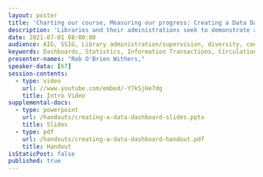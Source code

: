 ```yaml
---
layout: poster
title: 'Charting our course, Measuring our progress: Creating a Data Dashboard for Library Services'
description: 'Libraries and their administrations seek to demonstrate a return on investment made by our colleges or universities in our services and resources. Developing a dashboard which tracks and displays usage can be a helpful tool to assist with this task. This poster session will provide an overview of one attempt to develop a dashboard for circulation, document delivery, and information transactions. These experiences included: synthesizing data from multiple software / online services, each with its own idiosyncratic, and often inconsistent, interface; selecting tools for creating charts and graphs; selecting data to be charted over time and/or displayed in a summary view. The session is intended to benefit both those who work directly with data or from administrators who use data in decision-making. Take-homes may include: discussion of one model currently in use to develop models for an approach, we well as possible improvements; and an ability to evaluate pro’s and con’s of widely available services for manipulating and displaying data in order to select the most effective approaches.'
date: 2021-07-01 08:00:00
audience: AIG, SSIG, Library administration/supervision, diversity, consortia, emerging technologies, reference
keywords: Dashboards, Statistics, Information Transactions, Circulation, Document Delivery
presenter-names: "Rob O'Brien Withers,"
speaker-data: [67]
session-contents:
  - type: video
    url: //www.youtube.com/embed/-Y7kSjHe7dg
    title: Intro Video
supplemental-docs:
  - type: powerpoint
    url: /handouts/creating-a-data-dashboard-slides.pptx
    title: Slides
  - type: pdf
    url: /handouts/creating-a-data-dashboard-handout.pdf
    title: Handout
isStaticPost: false
published: true
---
```

